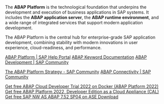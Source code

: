 The **ABAP Platform** is the technological foundation that underpins the development and execution of business applications in SAP systems. It includes the **ABAP application server**, the **ABAP runtime environment**, and a wide range of integrated services that support modern application development.

The ABAP Platform is the central hub for enterprise-grade SAP application development, combining stability with modern innovations in user experience, cloud-readiness, and performance.

[ABAP Platform | SAP Help Portal](https://help.sap.com/docs/ABAP_PLATFORM_NEW/b5670aaaa2364a29935f40b16499972d/48ba073157b85295e10000000a42189b.html?locale=en-US)
[ABAP Keyword Documentation](https://help.sap.com/doc/abapdocu_757_index_htm/7.57/en-US/index.htm)
[ABAP Development | SAP Community](https://pages.community.sap.com/topics/abap)

[The ABAP Platform Strategy - SAP Community](https://community.sap.com/t5/technology-blog-posts-by-sap/the-abap-platform-strategy/ba-p/13413078)
[ABAP Connectivity | SAP Community](https://pages.community.sap.com/topics/abap-connectivity)

[Get free ABAP Cloud Developer Trial 2022 on Docker (ABAP Platform 2022)](https://community.sap.com/t5/technology-blogs-by-sap/abap-cloud-developer-trial-2022-available-now/ba-p/13598069)  
[Get free ABAP Platform 2022, Developer Edition as a Cloud Appliance (CAL)](https://cal.sap.com/console/tenant_7X11ZHRA1CLU#/applianceTemplates/f2cf3077-256b-4bbf-8091-f970d5792bbf)  
[Get free SAP NW AS ABAP 7.52 SP04 on ASE Download](https://blogs.sap.com/2019/07/01/as-abap-752-sp04-developer-edition-to-download/)
